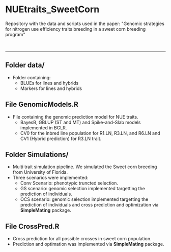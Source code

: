 # NUEtraits_SweetCorn
Repository with the data and scripts used in the paper: "Genomic strategies for nitrogen use efficiency traits breeding in a sweet corn breeding program"


<br>

--------

## Folder data/

- Folder containing:
    - BLUEs for lines and hybrids
    - Markers for lines and hybrids


## File GenomicModels.R
- File containing the genomic prediction model for NUE traits.
    - BayesB, GBLUP (ST and MT) and Spike-and-Slab models implemented in BGLR.
    - CV0 for the inbred line population for R1.LN, R3.LN, and R6.LN and CV1 (Hybrid prediction) for R3.LN trait. 


## Folder Simulations/

- Multi trait simulation pipeline. We simulated the Sweet corn breeding from University of Florida.
- Three scenarios were implemented:
    - Conv Scenario: phenotypic truncted selection.
    - GS scenario: genomic selection implemented targetting the prediction of individuals.
    - OCS scenario: genomic selection implemented targetting the prediction of individuals and cross prediction and optimization via **SimpleMating** package.

## File CrossPred.R
- Cross prediction for all possible crosses in sweet corn population.
- Prediction and optimation was implemented via **SimpleMating** package.
